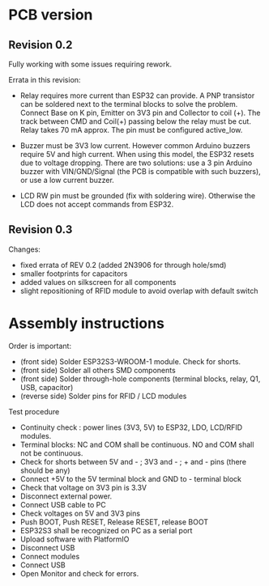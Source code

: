 # PCB version

## Revision 0.2

Fully working with some issues requiring rework.

Errata in this revision:

- Relay requires more current than ESP32 can provide. A PNP transistor can be soldered next to the terminal blocks to solve the problem. Connect Base on K pin, Emitter on 3V3 pin and Collector to coil (+). The track between CMD and Coil(+) passing below the relay must be cut. Relay takes 70 mA approx. The pin must be configured active_low.

- Buzzer must be 3V3 low current. However common Arduino buzzers require 5V and high current. When using this model, the ESP32 resets due to voltage dropping. There are two solutions: use a 3 pin Arduino buzzer with VIN/GND/Signal (the PCB is compatible with such buzzers), or use a low current buzzer.

- LCD RW pin must be grounded (fix with soldering wire). Otherwise the LCD does not accept commands from ESP32.

## Revision 0.3

Changes:
- fixed errata of REV 0.2 (added 2N3906 for through hole/smd)
- smaller footprints for capacitors
- added values on silkscreen for all components
- slight repositioning of RFID module to avoid overlap with default switch

# Assembly instructions

Order is important:
- (front side) Solder ESP32S3-WROOM-1 module. Check for shorts. 
- (front side) Solder all others SMD components
- (front side) Solder through-hole components (terminal blocks, relay, Q1, USB, capacitor)
- (reverse side) Solder pins for RFID / LCD modules

Test procedure
- Continuity check : power lines (3V3, 5V) to ESP32, LDO, LCD/RFID modules.
- Terminal blocks: NC and COM shall be continuous. NO and COM shall not be continuous.
- Check for shorts between 5V and - ; 3V3 and - ; + and - pins (there should be any)
- Connect +5V to the 5V terminal block and GND to - terminal block
- Check that voltage on 3V3 pin is 3.3V
- Disconnect external power. 
- Connect USB cable to PC
- Check voltages on 5V and 3V3 pins
- Push BOOT, Push RESET, Release RESET, release BOOT
- ESP32S3 shall be recognized on PC as a serial port
- Upload software with PlatformIO 
- Disconnect USB
- Connect modules
- Connect USB
- Open Monitor and check for errors.
